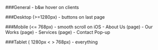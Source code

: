 ###General 
	- b&w hover on clients

###Desktop (>=1280px)
	-  buttons on last page
	
	

###Mobile (<= 768px)
	- smooth scroll on iOS
	- About Us (page)
	- Our Works (page)
	- Services (page)
	- Contact Pop-up


###Tablet ( 1280px < > 768px)
	- everything

